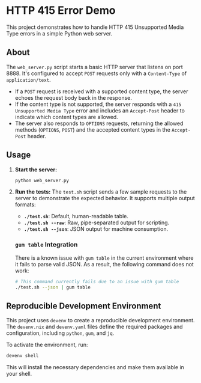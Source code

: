 # HTTP 415 Error Demo

This project demonstrates how to handle HTTP 415 Unsupported Media Type errors in a simple Python web server.

## About

The `web_server.py` script starts a basic HTTP server that listens on port 8888. It's configured to accept `POST` requests only with a `Content-Type` of `application/text`.

- If a `POST` request is received with a supported content type, the server echoes the request body back in the response.
- If the content type is not supported, the server responds with a `415 Unsupported Media Type` error and includes an `Accept-Post` header to indicate which content types are allowed.
- The server also responds to `OPTIONS` requests, returning the allowed methods (`OPTIONS`, `POST`) and the accepted content types in the `Accept-Post` header.

## Usage

1.  **Start the server:**
    ```bash
    python web_server.py
    ```

2.  **Run the tests:**
    The `test.sh` script sends a few sample requests to the server to demonstrate the expected behavior. It supports multiple output formats:

    -   **`./test.sh`**: Default, human-readable table.
    -   **`./test.sh --raw`**: Raw, pipe-separated output for scripting.
    -   **`./test.sh --json`**: JSON output for machine consumption.

    ### `gum table` Integration

    There is a known issue with `gum table` in the current environment where it fails to parse valid JSON. As a result, the following command does not work:

    ```bash
    # This command currently fails due to an issue with gum table
    ./test.sh --json | gum table
    ```

## Reproducible Development Environment

This project uses `devenv` to create a reproducible development environment. The `devenv.nix` and `devenv.yaml` files define the required packages and configuration, including `python`, `gum`, and `jq`.

To activate the environment, run:
```bash
devenv shell
```

This will install the necessary dependencies and make them available in your shell.